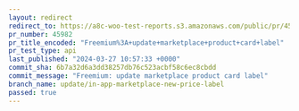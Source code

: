 ```yaml
---
layout: redirect
redirect_to: https://a8c-woo-test-reports.s3.amazonaws.com/public/pr/45982/api/index.html
pr_number: 45982
pr_title_encoded: "Freemium%3A+update+marketplace+product+card+label"
pr_test_type: api
last_published: "2024-03-27 10:57:33 +0000"
commit_sha: 6b7a32d6a3dd38257db76c523acbf58c6ec8cbdd
commit_message: "Freemium: update marketplace product card label"
branch_name: update/in-app-marketplace-new-price-label
passed: true
---
```

